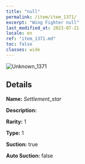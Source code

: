```yaml
---
title: "null"
permalink: /item/item_1371/
excerpt: "Wing Fighter null"
last_modified_at: 2023-07-21
locale: en
ref: "item_1371.md"
toc: false
classes: wide
---
```



 ![Unknown_1371](/images/item/Settlement_star_p.png)



## Details

 **Name:** *Settlement_star* 

 **Description:** 

 **Rarity:** 1 

 **Type:** 1 

 **Suction:** true 

 **Auto Suction:** false 


